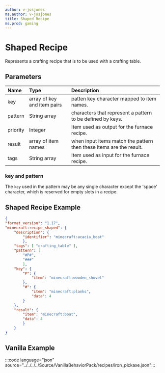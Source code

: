 ```yaml
---
author: v-josjones
ms.author: v-josjones
title: Shaped Recipe
ms.prod: gaming
---
```


# Shaped Recipe

Represents a crafting recipe that is to be used with a crafting table.

## Parameters

|Name |Type| Description |
|:-----------|:-----------|:-----------|
|key| array of key and item pairs| patten key character mapped to item names. |
|pattern|String array| characters that represent a pattern to be defined by keys. |
|priority| Integer| Item used as output for the furnace recipe. |
|result| array of item names| when input items match the pattern then these items are the result. |
|tags |String array| Item used as input for the furnace recipe. |

### key and pattern

The `key` used in the pattern may be any single character except the 'space' character, which is reserved for empty slots in a recipe.

## Shaped Recipe Example

```JSON
{
"format_version": "1.17",
"minecraft:recipe_shaped": {
    "description": {
        "identifier": "minecraft:acacia_boat"
        },
    "tags": [ "crafting_table" ],
    "pattern": [
        "#P#",
        "###"
        ],
    "key": {
        "P": {
            "item": "minecraft:wooden_shovel"
        },
        "#": {
            "item": "minecraft:planks",
            "data": 4
        }
    },
    "result": {
        "item": "minecraft:boat",
        "data": 4
        }
    }
}
```

## Vanilla Example

:::code language="json" source="../../../../Source/VanillaBehaviorPack/recipes/iron_pickaxe.json":::

